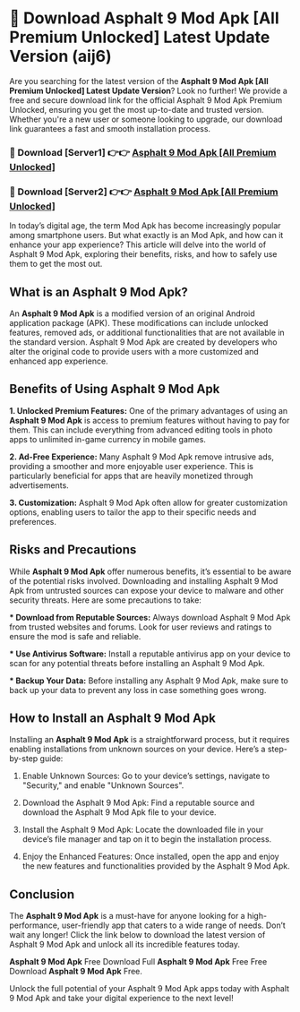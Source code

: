 # 🤖 Download Asphalt 9 Mod Apk [All Premium Unlocked] Latest Update Version (aij6)

Are you searching for the latest version of the <strong>Asphalt 9 Mod Apk [All Premium Unlocked] Latest Update Version</strong>? Look no further! We provide a free and secure download link for the official Asphalt 9 Mod Apk Premium Unlocked, ensuring you get the most up-to-date and trusted version. Whether you're a new user or someone looking to upgrade, our download link guarantees a fast and smooth installation process.


<h3>📌 Download [Server1] 👉👉 <a href="https://hapymods.com?title=Asphalt+9+Mod+Apk&ref=3B1">Asphalt 9 Mod Apk [All Premium Unlocked]</a></h3>

<h3>📌 Download [Server2] 👉👉 <a href="https://hapymods.com?title=Asphalt+9+Mod+Apk&ref=3B1">Asphalt 9 Mod Apk [All Premium Unlocked]</a></h3>


In today’s digital age, the term Mod Apk has become increasingly popular among smartphone users. But what exactly is an Mod Apk, and how can it enhance your app experience? This article will delve into the world of Asphalt 9 Mod Apk, exploring their benefits, risks, and how to safely use them to get the most out.


<h2>What is an Asphalt 9 Mod Apk?</h2>

An <strong>Asphalt 9 Mod Apk</strong> is a modified version of an original Android application package (APK). These modifications can include unlocked features, removed ads, or additional functionalities that are not available in the standard version. Asphalt 9 Mod Apk are created by developers who alter the original code to provide users with a more customized and enhanced app experience.


<h2>Benefits of Using Asphalt 9 Mod Apk</h2>

<strong> 1. Unlocked Premium Features:</strong> One of the primary advantages of using an <strong>Asphalt 9 Mod Apk</strong> is access to premium features without having to pay for them. This can include everything from advanced editing tools in photo apps to unlimited in-game currency in mobile games.

<strong> 2. Ad-Free Experience:</strong> Many Asphalt 9 Mod Apk remove intrusive ads, providing a smoother and more enjoyable user experience. This is particularly beneficial for apps that are heavily monetized through advertisements.

<strong> 3. Customization:</strong> Asphalt 9 Mod Apk often allow for greater customization options, enabling users to tailor the app to their specific needs and preferences.


<h2>Risks and Precautions</h2>

While <strong>Asphalt 9 Mod Apk</strong> offer numerous benefits, it’s essential to be aware of the potential risks involved. Downloading and installing Asphalt 9 Mod Apk from untrusted sources can expose your device to malware and other security threats. Here are some precautions to take:

<strong> * Download from Reputable Sources:</strong> Always download Asphalt 9 Mod Apk from trusted websites and forums. Look for user reviews and ratings to ensure the mod is safe and reliable.

<strong> * Use Antivirus Software:</strong> Install a reputable antivirus app on your device to scan for any potential threats before installing an Asphalt 9 Mod Apk.

<strong> * Backup Your Data:</strong> Before installing any Asphalt 9 Mod Apk, make sure to back up your data to prevent any loss in case something goes wrong.


<h2>How to Install an Asphalt 9 Mod Apk</h2>

Installing an <strong>Asphalt 9 Mod Apk</strong> is a straightforward process, but it requires enabling installations from unknown sources on your device. Here’s a step-by-step guide:

 1. Enable Unknown Sources: Go to your device’s settings, navigate to "Security," and enable "Unknown Sources".

 2. Download the Asphalt 9 Mod Apk: Find a reputable source and download the Asphalt 9 Mod Apk file to your device.

 3. Install the Asphalt 9 Mod Apk: Locate the downloaded file in your device’s file manager and tap on it to begin the installation process.

 4. Enjoy the Enhanced Features: Once installed, open the app and enjoy the new features and functionalities provided by the Asphalt 9 Mod Apk.


<h2><strong>Conclusion</strong></h2>

The <strong>Asphalt 9 Mod Apk</strong> is a must-have for anyone looking for a high-performance, user-friendly app that caters to a wide range of needs. Don’t wait any longer! Click the link below to download the latest version of Asphalt 9 Mod Apk and unlock all its incredible features today.

<strong>Asphalt 9 Mod Apk</strong> Free Download Full <strong>Asphalt 9 Mod Apk</strong> Free Free Download <strong>Asphalt 9 Mod Apk</strong> Free.

Unlock the full potential of your Asphalt 9 Mod Apk apps today with Asphalt 9 Mod Apk and take your digital experience to the next level!